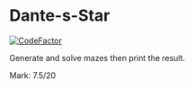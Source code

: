 # Dante-s-Star
[![CodeFactor](https://www.codefactor.io/repository/github/mattpilleul/dante-s-star/badge)](https://www.codefactor.io/repository/github/mattpilleul/dante-s-star)

Generate and solve mazes then print the result.

Mark: 7.5/20
